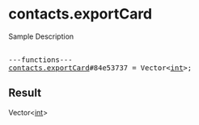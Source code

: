 # contacts.exportCard

Sample Description

<pre>

---functions---
<a href="../method/contacts.exportCard.md">contacts.exportCard</a>#84e53737 = Vector&lt;<a href="../type/int.md">int</a>&gt;;
</pre>

## Result

Vector&lt;<a href="../type/int.md">int</a>&gt;

